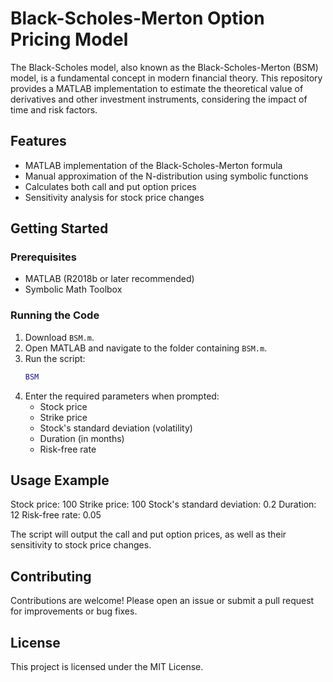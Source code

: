 # Black-Scholes-Merton Option Pricing Model

The Black-Scholes model, also known as the Black-Scholes-Merton (BSM) model, is a fundamental concept in modern financial theory. This repository provides a MATLAB implementation to estimate the theoretical value of derivatives and other investment instruments, considering the impact of time and risk factors.

## Features

- MATLAB implementation of the Black-Scholes-Merton formula
- Manual approximation of the N-distribution using symbolic functions
- Calculates both call and put option prices
- Sensitivity analysis for stock price changes

## Getting Started

### Prerequisites

- MATLAB (R2018b or later recommended)
- Symbolic Math Toolbox

### Running the Code

1.  Download `BSM.m`.
2.  Open MATLAB and navigate to the folder containing `BSM.m`.
3.  Run the script:
    ```matlab
    BSM
    ```
4.  Enter the required parameters when prompted:
    - Stock price
    - Strike price
    - Stock's standard deviation (volatility)
    - Duration (in months)
    - Risk-free rate

## Usage Example
Stock price: 100
Strike price: 100
Stock's standard deviation: 0.2
Duration: 12
Risk-free rate: 0.05


The script will output the call and put option prices, as well as their sensitivity to stock price changes.

## Contributing

Contributions are welcome! Please open an issue or submit a pull request for improvements or bug fixes.

## License

This project is licensed under the MIT License.


